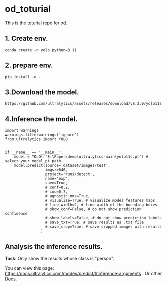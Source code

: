 # od_toturial
This is the toturial repo for od.

## 1. Create env.
```
conda create -n yolo python=3.11
```

## 2. prepare env.
```
pip install -e .
```

## 3.Download the model.
```
https://github.com/ultralytics/assets/releases/download/v8.3.0/yolo11s.pt
```

## 4.Inference the model.
```
import warnings
warnings.filterwarnings('ignore')
from ultralytics import YOLO


if __name__ == '__main__':
    model = YOLO(r'E:\Paper\demo\ultralytics-main\yolo11s.pt') # select your model.pt path
    model.predict(source='dataset/images/test',
                  imgsz=640,
                  project='runs/detect',
                  name='exp',
                  save=True,
                  # conf=0.2,
                  # iou=0.7,
                  # agnostic_nms=True,
                  # visualize=True, # visualize model features maps
                  # line_width=2, # line width of the bounding boxes
                  # show_conf=False, # do not show prediction confidence
                  # show_labels=False, # do not show prediction labels
                  # save_txt=True, # save results as .txt file
                  # save_crop=True, # save cropped images with results
                )
```
## Analysis the inference results.
**Task**: Only show the results whose class is "person".

You can view this page: https://docs.ultralytics.com/modes/predict/#inference-arguments .
Or other [Docs](https://docs.ultralytics.com/zh#introduction).
